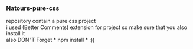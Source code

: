 ### Natours-pure-css
repository contain a pure css project <br/>
i used (Better Comments) extension for project so make sure that you also install it <br/>
also DON"T Forget * npm install * :))
